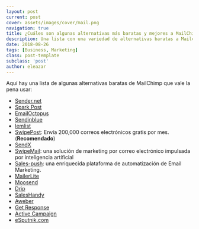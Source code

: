 ```yaml
---
layout: post
current: post
cover: assets/images/cover/mail.png
navigation: true
title: ¿Cuáles son algunas alternativas más baratas y mejores a MailChimp?
description: Una lista con una variedad de alternativas baratas a Mailchimp que vale la pena usar.
date: 2018-08-26
tags: [Business, Marketing]
class: post-template
subclass: 'post'
author: eleazar
---
```


Aquí hay una lista de algunas alternativas baratas de MailChimp que vale la pena usar:

- [Sender.net](https://www.sender.net/?utm_medium=socialposting&utm_source=quora)
- [Spark Post](https://www.sparkpost.com/)
- [EmailOctopus](https://emailoctopus.com/)
- [Sendinblue](https://goo.gl/rPqoJZ)
- [lemlist](http://bit.ly/try-lemlist)
- [SwipePost](http://swipepost.io/?utm_campaign=nv&utm_medium=quora&utm_source=wiki): Envía 200,000 correos electrónicos gratis por mes. (**Recomendado**)
- [SendX](https://sendx.io/)
- [SwipeMail](http://swipemail.io/offer/?utm_campaign=ab&utm_medium=quora&utm_source=wiki): una solución de marketing por correo electrónico impulsada por inteligencia artificial
- [Sales-push](http://sales-push.com/): una enriquecida plataforma de automatización de Email Marketing.
- [MailerLite](https://www.mailerlite.com/mailchimp-alternative)
- [Moosend](https://moosend.com/)
- [Drip](https://www.drip.com/)
- [SalesHandy](https://www.saleshandy.com/)
- [Aweber](https://www.aweber.com/)
- [Get Response](https://www.getresponse.com/)
- [Active Campaign](https://www.activecampaign.com/)
- [eSputnik.com](https://esputnik.com/en/blog/mailchimp-vs-esputnik-what-choose)

